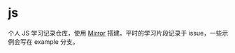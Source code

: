 # js

个人 JS 学习记录仓库，使用 [Mirror](https://github.com/LoeiFy/Mirror) 搭建。平时的学习片段记录于 issue，一些示例会写在 example 分支。
